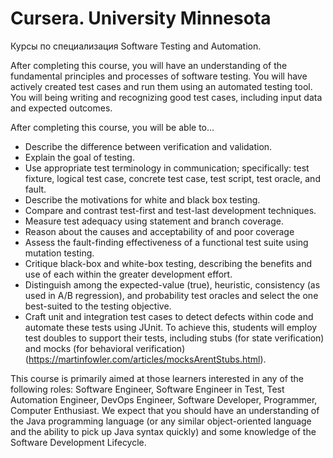 # Cursera. University Minnesota

Курсы по специализация Software Testing and Automation.

After completing this course, you will have an understanding of the fundamental principles and processes of software testing. You will have actively created test cases and run them using an automated testing tool. You will being writing and recognizing good test cases, including input data and expected outcomes.

After completing this course, you will be able to…
- Describe the difference between verification and validation.
- Explain the goal of testing.
- Use appropriate test terminology in communication; specifically: test fixture, logical test case, concrete test case, test script, test oracle, and fault.
- Describe the motivations for white and black box testing.
- Compare and contrast test-first and test-last development techniques.
- Measure test adequacy using statement and branch coverage.
- Reason about the causes and acceptability of and poor coverage
- Assess the fault-finding effectiveness of a functional test suite using mutation testing.
- Critique black-box and white-box testing, describing the benefits and use of each within the greater development effort.
- Distinguish among the expected-value (true), heuristic, consistency (as used in A/B regression), and probability test oracles and select the one best-suited to the testing objective.
- Craft unit and integration test cases to detect defects within code and automate these tests using JUnit.  To achieve this, students will employ test doubles to support their tests, including stubs (for state verification) and mocks (for behavioral verification) (https://martinfowler.com/articles/mocksArentStubs.html).

This course is primarily aimed at those learners interested in any of the following roles: Software Engineer, Software Engineer in Test, Test Automation Engineer, DevOps Engineer, Software Developer, Programmer, Computer Enthusiast. We expect that you should have an understanding of the Java programming language (or any similar object-oriented language and the ability to pick up Java syntax quickly) and some knowledge of the Software Development Lifecycle.

